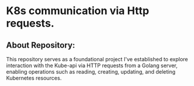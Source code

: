 # K8s communication via Http requests.

## About Repository:

This repository serves as a foundational project I've established to explore interaction with the Kube-api via HTTP requests from a Golang server, enabling operations such as reading, creating, updating, and deleting Kubernetes resources.

